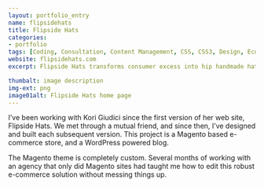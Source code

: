 ```yaml
---
layout: portfolio_entry
name: flipsidehats
title: Flipside Hats
categories:
- portfolio
tags: [Coding, Consultation, Content Management, CSS, CSS3, Design, Ecommerce, Graphic Design, HTML, HTML5, jQuery, Magento, PHP, Project Management, Web Design, Wordpress]
website: flipsidehats.com
excerpt: Flipside Hats transforms consumer excess into hip handmade hats for everyone.

thumbalt: image description
img-ext: png
image01alt: Flipside Hats home page
---
```

I’ve been working with Kori Giudici since the first version of her web site, Flipside Hats. We met through a mutual friend, and since then, I’ve designed and built each subsequent version. This project is a Magento based e-commerce store, and a WordPress powered blog.

The Magento theme is completely custom. Several months of working with an agency that only did Magento sites had taught me how to edit this robust e-commerce solution without messing things up.
